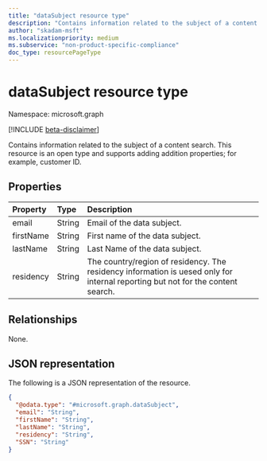 ```yaml
---
title: "dataSubject resource type"
description: "Contains information related to the subject of a content search."
author: "skadam-msft"
ms.localizationpriority: medium
ms.subservice: "non-product-specific-compliance"
doc_type: resourcePageType
---
```


# dataSubject resource type

Namespace: microsoft.graph

[!INCLUDE [beta-disclaimer](../../includes/beta-disclaimer.md)]

Contains information related to the subject of a content search. This resource is an open type and supports adding addition properties; for example, customer ID.

## Properties
|Property|Type|Description|
|:---|:---|:---|
|email|String|Email of the data subject.|
|firstName|String|First name of the data subject.|
|lastName|String|Last Name of the data subject.|
|residency|String|The country/region of residency. The residency information is uesed only for internal reporting but not for the content search.|

## Relationships
None.

## JSON representation
The following is a JSON representation of the resource.
<!-- {
  "blockType": "resource",
  "@odata.type": "microsoft.graph.dataSubject"
}
-->
``` json
{
  "@odata.type": "#microsoft.graph.dataSubject",
  "email": "String",
  "firstName": "String",
  "lastName": "String",
  "residency": "String",
  "SSN": "String"
}
```

